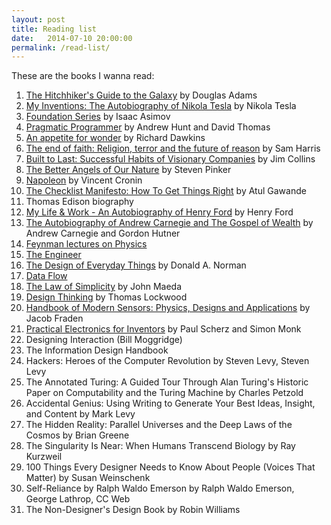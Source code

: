 ```yaml
---
layout: post
title: Reading list
date:   2014-07-10 20:00:00
permalink: /read-list/
---
```


These are the books I wanna read:

1. [The Hitchhiker's Guide to the Galaxy](http://www.amazon.com/Hitchhikers-Guide-Galaxy-Douglas-Adams/dp/0345391802) by Douglas Adams
1. [My Inventions: The Autobiography of Nikola Tesla](http://www.amazon.com/My-Inventions-Autobiography-Nikola-Tesla/dp/161293093X) by Nikola Tesla
1. [Foundation Series](http://en.wikipedia.org/wiki/Foundation_series) by Isaac Asimov
1. [Pragmatic Programmer](http://www.amazon.com/The-Pragmatic-Programmer-Journeyman-Master/dp/020161622X) by Andrew Hunt and David Thomas
1. [An appetite for wonder](http://en.wikipedia.org/wiki/An_Appetite_for_Wonder) by Richard Dawkins
1. [The end of faith: Religion, terror and the future of reason](http://www.amazon.com/End-Faith-Religion-Terror-Future/dp/0393327655) by Sam Harris
1. [Built to Last: Successful Habits of Visionary Companies](http://www.amazon.com/Built-Last-Successful-Visionary-Essentials/dp/0060516402) by Jim Collins
1. [The Better Angels of Our Nature](http://en.wikipedia.org/wiki/The_Better_Angels_of_Our_Nature) by Steven Pinker
1. [Napoleon](http://www.amazon.com/Napoleon-Vincent-Cronin/dp/0006375219) by Vincent Cronin
1. [The Checklist Manifesto: How To Get Things Right](http://www.amazon.com/The-Checklist-Manifesto-Things-Right/dp/0312430000) by Atul Gawande
1. Thomas Edison biography
1. [My Life & Work - An Autobiography of Henry Ford](http://www.amazon.com/My-Life-Work-Autobiography-Henry/dp/149428300X) by Henry Ford
1. [The Autobiography of Andrew Carnegie and The Gospel of Wealth](http://www.amazon.com/Autobiography-Andrew-Carnegie-Gospel-Classics/dp/0451530381) by Andrew Carnegie and Gordon Hutner
1. [Feynman lectures on Physics](http://www.feynmanlectures.caltech.edu/)
1. [The Engineer](https://leanpub.com/theengineer)
1. [The Design of Everyday Things](http://www.amazon.com/Design-Everyday-Things-Donald-Norman/dp/0465067107) by Donald A. Norman
1. [Data Flow](http://www.amazon.co.uk/Data-Flow-Visualising-Information-Graphic/dp/3899552172)
1. [The Law of Simplicity](http://mitpress.mit.edu/books/laws-simplicity) by John Maeda
1. [Design Thinking](http://www.amazon.com/Design-Thinking-Integrating-Innovation-Experience/dp/1581156685) by Thomas Lockwood
1. [Handbook of Modern Sensors: Physics, Designs and Applications](http://www.amazon.com/Handbook-Modern-Sensors-Physics-Applications/dp/1441964657) by Jacob Fraden
1. [Practical Electronics for Inventors](http://www.amazon.com/Practical-Electronics-Inventors-Paul-Scherz/dp/0071771336) by Paul Scherz and Simon Monk
1. Designing Interaction (Bill Moggridge)
1. The Information Design Handbook
1. Hackers: Heroes of the Computer Revolution by Steven Levy, Steven Levy
1. The Annotated Turing: A Guided Tour Through Alan Turing's Historic Paper on Computability and the Turing Machine by Charles Petzold
1. Accidental Genius: Using Writing to Generate Your Best Ideas, Insight, and Content
by Mark Levy
1. The Hidden Reality: Parallel Universes and the Deep Laws of the Cosmos
by Brian Greene
1. The Singularity Is Near: When Humans Transcend Biology by Ray Kurzweil
1. 100 Things Every Designer Needs to Know About People (Voices That Matter) by Susan Weinschenk
1. Self-Reliance by Ralph Waldo Emerson by Ralph Waldo Emerson, George Lathrop, CC Web
1. The Non-Designer's Design Book by Robin Williams

